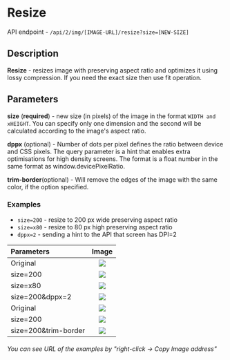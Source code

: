 # Resize

API endpoint - `/api/2/img/[IMAGE-URL]/resize?size=[NEW-SIZE]`

## Description

**Resize** - resizes image with preserving aspect ratio and optimizes it using lossy compression. If you need the exact size then use fit operation.

## Parameters

**size** \(**required**\) - new size (in pixels) of the image in the format `WIDTH and xHEIGHT`. You can specify only one dimension and the second will be calculated according to the image's aspect ratio.

**dppx** \(optional\) - Number of dots per pixel defines the ratio between device and CSS pixels. The query parameter is a hint that enables extra optimisations for high density screens. The format is a float number in the same format as window.devicePixelRatio.

**trim-border**\(optional\) - Will remove the edges of the image with the same color, if the option specified.

### Examples

* `size=200` - resize to 200 px wide preserving aspect ratio
* `size=x80` - resize to 80 px high preserving aspect ratio
* `dppx=2` - sending a hint to the API that screen has DPI=2

| Parameters           |                                                                         Image                                                                         | 
|:---------------------|:-----------------------------------------------------------------------------------------------------------------------------------------------------:|
| Original             |                        ![](https://pixboost.com/api/2/img/http://www.midday.coffee/assets/cup.jpeg/asis?auth=MTA0ODU5NDA0NQ__)                        |
| size=200             |                  ![](https://pixboost.com/api/2/img/http://www.midday.coffee/assets/cup.jpeg/resize?size=200&auth=MTA0ODU5NDA0NQ__)                   |
| size=x80             |                  ![](https://pixboost.com/api/2/img/http://www.midday.coffee/assets/cup.jpeg/resize?size=x80&auth=MTA0ODU5NDA0NQ__)                   |
| size=200&dppx=2      |               ![](https://pixboost.com/api/2/img/http://www.midday.coffee/assets/cup.jpeg/resize?size=200&dppx=2&auth=MTA0ODU5NDA0NQ__)               |
| Original             |            ![](https://pixboost.com/api/2/img/http://www.midday.coffee/assets/cups/keep-calm-2816357__340.jpg/asis?auth=MTA0ODU5NDA0NQ__)             |
| size=200             |       ![](https://pixboost.com/api/2/img/http://www.midday.coffee/assets/cups/keep-calm-2816357__340.jpg/resize?size=200&auth=MTA0ODU5NDA0NQ__)       |
| size=200&trim-border | ![](https://pixboost.com/api/2/img/http://www.midday.coffee/assets/cups/keep-calm-2816357__340.jpg/resize?size=200&trim-border&auth=MTA0ODU5NDA0NQ__) |

###### You can see URL of the examples by "right-click -> Copy Image address"